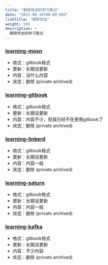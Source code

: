 ```yaml
---
title: "删除状态的学习笔记"
date: "2021-08-19T00:00:00Z"
linkTitle: "删除状态"
weight: 500
description: >
  删除状态的学习笔记
---
```




### [learning-mosn](https://github.com/skyao/learning-mosn)

- 格式：gitbook格式
- 更新：长期没更新
- 内容：没什么内容
- 状态：删除 (private archived)

### [learning-gitbook](https://github.com/skyao/learning-gitbook)

- 格式：gitbook格式
- 更新：长期没更新
- 内容：内容不少，但我已经不在使用gitbook了
- 状态：删除 (private archived)

### [learning-linkerd](https://github.com/skyao/learning-linkerd)

- 格式：gitbook格式
- 更新：长期没更新
- 内容：内容一般
- 状态：删除 (private archived)

### [learning-saturn](https://github.com/skyao/learning-saturn)

- 格式：gitbook格式
- 更新：长期没更新
- 内容：内容一般
- 状态：删除 (private archived)


### [learning-kafka](https://github.com/skyao/learning-kafka)

- 格式：gitbook格式
- 更新：长期没更新
- 内容：不少内容
- 状态：删除 (private archived)



